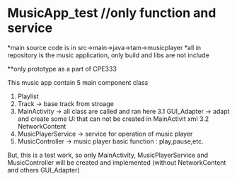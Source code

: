 # MusicApp_test //only function and service

*main source code is in src->main->java->tam->musicplayer
*all in repository is the music application, only build and libs are not include

**only prototype as a part of CPE333

This music app contain 5 main component class 
1. Playlist
2. Track -> base track from stroage
3. MainActivity -> all class are called and ran here
  3.1 GUI_Adapter -> adapt and create some UI that can not be created in MainActivit xml
  3.2 NetworkContent
4. MusicPlayerService -> service for operation of music player
5. MusicController -> music player basic function : play,pause,etc.

But, this is a test work, so only MainActivity, MusicPlayerService and MusicController will be created and implemented (without NetworkContent and others GUI_Adapter)

